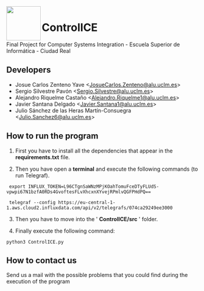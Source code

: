  <html>
   <head>
   </head>
 
   <body>
     <div>
      <img src="https://media.discordapp.net/attachments/813809790765367307/829302158066712656/unknown.png" width="90" height="90" align = "left">
      </img>
     </div>
   </body>
 </html>
 
# ControlICE

Final Project for Computer Systems Integration - Escuela Superior de Informática - Ciudad Real

## Developers

* Josue Carlos Zenteno Yave <<JosueCarlos.Zenteno@alu.uclm.es>>
* Sergio Silvestre Pavón <<Sergio.Silvestre@alu.uclm.es>>
* Alejandro Riquelme Castaño <<Alejandro.Riquelme1@alu.uclm.es>>
* Javier Santana Delgado <<Javier.Santana1@alu.uclm.es>>
* Julio Sánchez de las Heras Martín-Consuegra <<Julio.Sanchez6@alu.uclm.es>>

## How to run the program

1) First you have to install all the dependencies that appear in the **requirements.txt** file.

2) Then you have open a **terminal** and execute the following commands (to run Telegraf).

```
 export INFLUX_TOKEN=L96CTgnSaWNzMPjKOahTomuFceDTyFLUdS-vpwpi67N1bzfA0RDs4GvoftesFLvXhcxnXYvejRPmlvQGFPHdPQ==
```
```
 telegraf --config https://eu-central-1-1.aws.cloud2.influxdata.com/api/v2/telegrafs/074ca29249ee3000
```

3) Then you have to move into the ' **ControlICE/src** ' folder.

4) Finally execute the following command:
```
python3 ControlICE.py
```
## How to contact us
Send us a mail with the possible problems that you could find during the execution of the program

